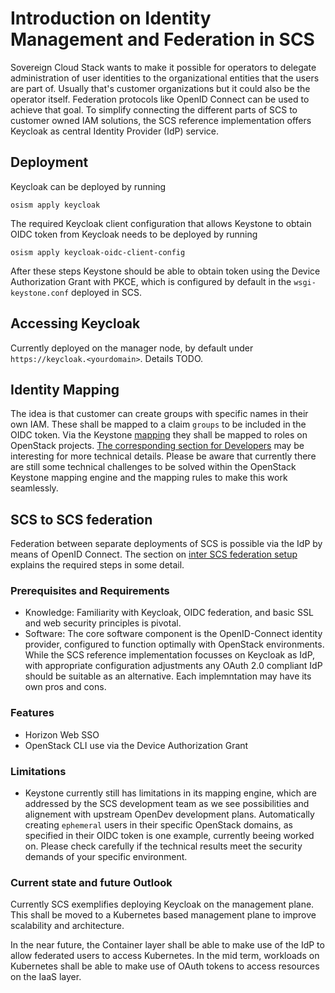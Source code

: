 # Introduction on Identity Management and Federation in SCS

Sovereign Cloud Stack wants to make it possible for operators to delegate
administration of user identities to the organizational entities that the
users are part of. Usually that's customer organizations but it could also
be the operator itself. Federation protocols like OpenID Connect can be used
to achieve that goal. To simplify connecting the different parts of SCS
to customer owned IAM solutions, the SCS reference implementation offers
Keycloak as central Identity Provider (IdP) service.

## Deployment

Keycloak can be deployed by running

```
osism apply keycloak
```

The required Keycloak client configuration that allows Keystone to obtain
OIDC token from Keycloak needs to be deployed by running

```
osism apply keycloak-oidc-client-config
```

After these steps Keystone should be able to obtain token using the
Device Authorization Grant with PKCE, which is configured by default in the
`wsgi-keystone.conf` deployed in SCS.

## Accessing Keycloak

Currently deployed on the manager node, by default under `https://keycloak.<yourdomain>`.
Details TODO.

## Identity Mapping

The idea is that customer can create groups with specific names in their own IAM.
These shall be mapped to a claim `groups` to be included in the OIDC token.
Via the Keystone [mapping](https://docs.openstack.org/keystone/latest/admin/federation/mapping_combinations.html)
they shall be mapped to roles on OpenStack projects.
[The corresponding section for Developers](../../dev-docs/operations/iam/identity-federation-in-scs) may be interesting for more technical details.
Please be aware that currently there are still some technical challenges to be solved
within the OpenStack Keystone mapping engine and the mapping rules to make this work
seamlessly.

## SCS to SCS federation

Federation between separate deployments of SCS is possible via the IdP by
means of OpenID Connect.
The section on [inter SCS federation setup](intra-SCS-federation-setup-description-for-osism-doc-operations) explains the required steps in some detail.

### Prerequisites and Requirements

- Knowledge: Familiarity with Keycloak, OIDC federation, and basic SSL and web security principles is pivotal.
- Software: The core software component is the OpenID-Connect identity provider, configured to function optimally with OpenStack environments. While the SCS reference implementation focusses on Keycloak as IdP, with appropriate configuration adjustments any OAuth 2.0 compliant IdP should be suitable as an alternative. Each implemntation may have its own pros and cons.

### Features

- Horizon Web SSO
- OpenStack CLI use via the Device Authorization Grant

### Limitations

- Keystone currently still has limitations in its mapping engine, which are addressed by the SCS development team as we
  see possibilities and alignement with upstream OpenDev development plans. Automatically creating `ephemeral` users in
  their specific OpenStack domains, as specified in their OIDC token is one example, currently beeing worked on. Please
  check carefully if the technical results meet the security demands of your specific environment.

### Current state and future Outlook

Currently SCS exemplifies deploying Keycloak on the management plane. This shall be moved to a Kubernetes based
management plane to improve scalability and architecture.

In the near future, the Container layer shall be able to make use of the IdP to allow federated users to access Kubernetes.
In the mid term, workloads on Kubernetes shall be able to make use of OAuth tokens to access resources on the IaaS layer.
